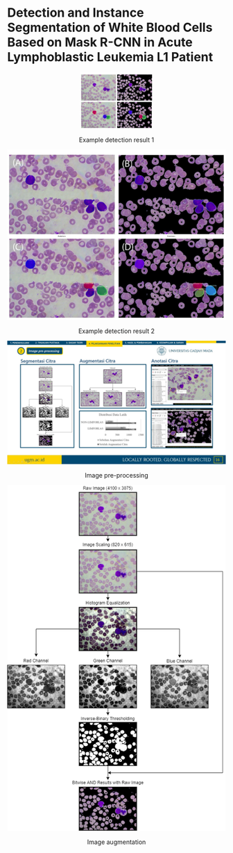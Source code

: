# Detection and Instance Segmentation of White Blood Cells Based on Mask R-CNN in Acute Lymphoblastic Leukemia L1 Patient
<p align="center" width="100%">
    <img width="33%" src="images/Picture1.jpg">
</p>
<p align="center">
    Example detection result 1
</p>  

![image](images/Picture2.jpg)
<p align="center">
    Example detection result 2
</p>  

![image](images/Picture3.jpg)
<p align="center">
    Image pre-processing
</p>  

![image](images/Picture4.png)
<p align="center">
    Image augmentation
</p>
